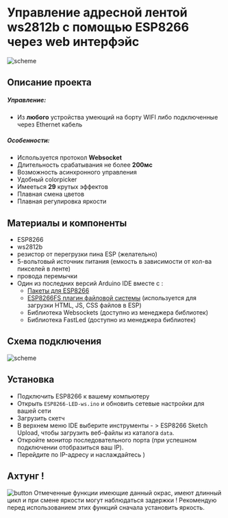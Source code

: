 # Управление адресной лентой ws2812b с помощью ESP8266 через web интерфэйс
![scheme](http://www.imageup.ru/img25/3225647/p111005.jpg)
## Описание проекта
##### Управление:
* Из **любого** устройства умеющий на борту WIFI
либо подключенные через Ethernet кабель

##### Особенности:
- Используется протокол **Websocket** 
- Длительность срабатывания не более **200мс** 
- Возможность асинхронного управления
- Удобный colorpicker 
- Имееться **29**  крутых эффектов
- Плавная смена цветов
- Плавная регулировка яркости

## Материалы и компоненты
- ESP8266
- ws2812b
- резистор от перегрузки пина ESP (желательно)
- 5-вольтовый источник питания (емкость в зависимости от кол-ва пикселей в ленте)
- провода перемычки
- Один из последних версий Arduino IDE вместе с :
   - [Пакеты для ESP8266](https://github.com/esp8266/Arduino)
   - [ESP8266FS плагин файловой системы](https://github.com/esp8266/arduino-esp8266fs-plugin) (используется для загрузки HTML, JS, CSS файлов в ESP)
    - Библиотека Websockets (доступно из менеджера библиотек)
    - Библиотека FastLed (доступно из менеджера библиотек)
## Схема подключения
![scheme](http://ipic.su/img/img7/fs/espscheme.1543413145.png)
## Установка
- Подключить ESP8266 к вашему компьютеру
- Открыть `ESP8266-LED-ws.ino` и обновить сетевые настройки для вашей сети 
- Загрузить скетч
- В верхнем меню IDE выберите инструменты - > ESP8266 Sketch Upload, чтобы загрузить веб-файлы из каталога `data`.
- Откройте монитор последовательного порта (при успешном подключении отобразиться ваш IP).
- Перейдите по IP-адресу и наслаждайтесь )

## Aхтунг !
![button](http://www.imageup.ru/img25/3225651/dan.png)
Отмеченные функции имеющие данный окрас, имеют длинный цикл и при смене яркости могут наблюдаться задержки !
Рекомендую перед использованием этих функций сначала установить яркость.

